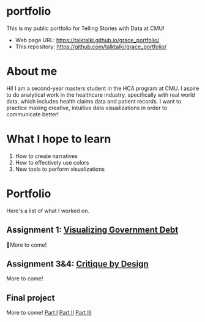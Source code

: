 # portfolio
This is my public portfolio for Telling Stories with Data at CMU!
- Web page URL: https://talktalki.github.io/grace_portfolio/
- This repository: https://github.com/talktalki/grace_portfolio/
  
# About me
Hi! I am a second-year masters student in the HCA program at CMU. I aspire to do analytical work in the healthcare industry, specifically with real world data, which includes health claims data and patient records. I want to practice making creative, intuitive data visualizations in order to communicate better!

# What I hope to learn
1. How to create narratives
2. How to effectively use colors
3. New tools to perform visualizations

# Portfolio
Here's a list of what I worked on.

## Assignment 1: [Visualizing Government Debt](visualizing-government-debt)
More to come!

## Assignment 3&4: [Critique by Design](critique-by-design)
More to come!

## Final project
More to come!
[Part I](final-project-part-one)
[Part II](final-project-part-two)
[Part III](final-project-part-three)
